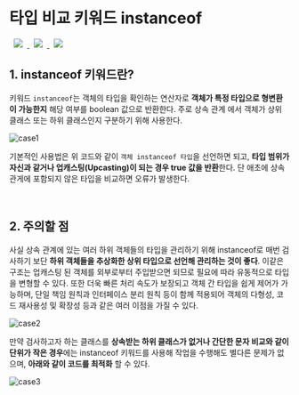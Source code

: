 # 타입 비교 키워드 instanceof
<a href="http://melonicedlatte.com/">
    <img src="https://img.shields.io/badge/Java-red"
        style="height : auto; margin-left : 8px; margin-right : 8px;"/>
    <img src="https://img.shields.io/badge/Keyword-orange"
        style="height : auto; margin-left : 8px; margin-right : 8px;"/>
    <img src="https://img.shields.io/badge/instanceof-yellow"
        style="height : auto; margin-left : 8px; margin-right : 8px;"/>
</a>

## 1. instanceof 키워드란?
키워드 `instanceof`는 객체의 타입을 확인하는 연산자로 **객체가 특정 타입으로 형변환이 가능한지** 해당 여부를 boolean 값으로 
반환한다. 주로 상속 관계 에서 객체가 상위 클래스 또는 하위 클래스인지 구분하기 위해 사용한다.

![case1](https://user-images.githubusercontent.com/78818063/177986098-44d05635-af52-4abd-9222-e4f91ef0c803.png)

기본적인 사용법은 위 코드와 같이 `객체 instanceof 타입`을 선언하면 되고, **타입 범위가 자신과 같거나 업캐스팅(Upcasting)이 되는 경우 
true 값을 반환**한다. 단 애초에 상속 관게에 포함되지 않은 타입을 비교하면 오류가 발생한다.

<br>

## 2. 주의할 점
사실 상속 관계에 있는 여러 하위 객체들의 타입을 관리하기 위해 instanceof로 매번 검사하기 보단 **하위 객체들을 추상화한 상위 타입으로 
선언해 관리하는 것이 좋다**. 이같은 구조는 업캐스팅 된 객체를 외부로부터 주입받으면 되므로 필요에 따라 유동적으로 타입을 변형할 수 있다. 또한 더욱 
빠른 처리 속도가 보장되고 객체 간 타입을 쉽게 제어가 가능하며, 단일 책임 원칙과 인터페이스 분리 원칙 등이 함께 적용되어 객체의 다형성, 코드 재사용성 
및 확장성 등과 같은 여러 이점을 가질 수 있다.

![case2](https://user-images.githubusercontent.com/78818063/177986102-de300831-ff18-4461-ba30-5ae76eca5a7c.png)

만약 검사하고자 하는 클래스를 **상속받는 하위 클래스가 없거나 간단한 문자 비교와 같이 단위가 작은 경우**에는 instanceof 키워드를 사용해 
작업을 수행해도 별다른 문제가 없으며, **아래와 같이 코드를 최적화** 할 수 있다.

![case3](https://user-images.githubusercontent.com/78818063/177986108-22af6374-6d01-4301-8627-56fca0d62843.png)

<br>
